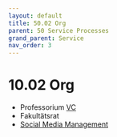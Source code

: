 ```yaml
---
layout: default
title: 50.02 Org
parent: 50 Service Processes
grand_parent: Service
nav_order: 3
---
```


# 10.02 Org

- Professorium [VC](https://vc.uni-bamberg.de/course/view.php?id=2193)
- Fakultätsrat
- [Social Media Management](https://www.uni-bamberg.de/wiai/dekanat/)
